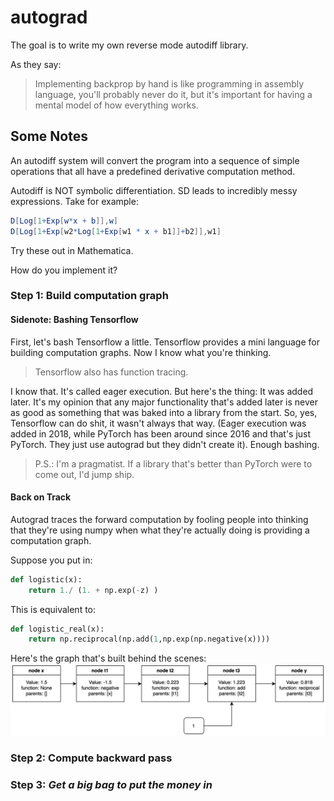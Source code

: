 # autograd
The goal is to write my own reverse mode autodiff library.

As they say:

> Implementing backprop by hand is like programming in assembly language,
> you'll probably never do it, but it's important for having a mental model
> of how everything works.

## Some Notes

An autodiff system will convert the program into a sequence of simple operations that all have a predefined derivative computation method.

Autodiff is NOT symbolic differentiation. SD leads to incredibly messy expressions. Take for example:

```mathematica
D[Log[1+Exp[w*x + b]],w]
D[Log[1+Exp[w2*Log[1+Exp[w1 * x + b1]]+b2]],w1]
```
Try these out in Mathematica. 

How do you implement it?

### Step 1: Build computation graph

#### Sidenote: Bashing Tensorflow
First, let's bash Tensorflow a little. Tensorflow provides a mini language for building computation graphs. Now I know what you're thinking. 

>Tensorflow also has function tracing.

I know that. It's called eager execution. But here's the thing: It was added later. It's my opinion that any major functionality that's added later is never as good as something that was baked into a library from the start. So, yes, Tensorflow can do shit, it wasn't always that way. (Eager execution was added in 2018, while PyTorch has been around since 2016 and that's just PyTorch. They just use autograd but they didn't create it). Enough bashing.

> P.S.: I'm a pragmatist. If a library that's better than PyTorch were to come out, I'd jump ship.

#### Back on Track

Autograd traces the forward computation by fooling people into thinking that they're using numpy when what they're actually doing is providing a computation graph.

Suppose you put in:

```python
def logistic(x):
	return 1./ (1. + np.exp(-z) )
```

This is equivalent to:
```python
def logistic_real(x):
	return np.reciprocal(np.add(1,np.exp(np.negative(x))))
```
Here's the graph that's built behind the scenes:
![Comp Graph](/images/comp_graph.png)


### Step 2: Compute backward pass

### Step 3: *Get a big bag to put the money in*

